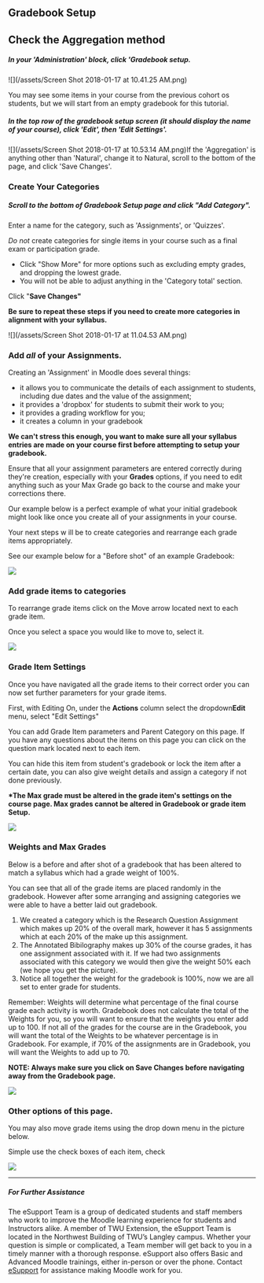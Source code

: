 ## Gradebook Setup

## Check the Aggregation method

##### In your 'Administration' block, click 'Gradebook setup.

![](/assets/Screen Shot 2018-01-17 at 10.41.25 AM.png)

You may see some items in your course from the previous cohort os students, but we will start from an empty gradebook for this tutorial.

##### In the top row of the gradebook setup screen \(it should display the name of your course\), click 'Edit', then 'Edit Settings'.

![](/assets/Screen Shot 2018-01-17 at 10.53.14 AM.png)If the 'Aggregation' is anything other than 'Natural', change it to Natural, scroll to the bottom of the page, and click 'Save Changes'.

### Create Your Categories

##### Scroll to the bottom of Gradebook Setup page and click **"Add Category"**. 

Enter a name for the category, such as 'Assignments', or 'Quizzes'.

_Do not_ create categories for single items in your course such as a final exam or participation grade.

* Click "Show More" for more options such as excluding empty grades, and dropping the lowest grade.
* You will not be able to adjust anything in the 'Category total' section.

Click "**Save Changes"**

**Be sure to repeat these steps if you need to create more categories in alignment with your syllabus.**

![](/assets/Screen Shot 2018-01-17 at 11.04.53 AM.png)

### Add _all_ of your Assignments.

Creating an 'Assignment' in Moodle does several things:

* it allows you to communicate the details of each assignment to students, including due dates and the value of the assignment;
* it provides a 'dropbox' for students to submit their work to you;
* it provides a grading workflow for you;
* it creates a column in your gradebook



**We can't stress this enough, you want to make sure all your syllabus entries are made on your course first before attempting to setup your gradebook.**

Ensure that all your assignment parameters are entered correctly during they're creation, especially with your **Grades** options, if you need to edit anything such as your Max Grade go back to the course and make your corrections there.

Our example below is a perfect example of what your initial gradebook might look like once you create all of your assignments in your course.

Your next steps w ill be to create categories and rearrange each grade items appropriately.

See our example below for a "Before shot" of an example Gradebook:

![](/assets/add-all-of-your-assignments-first-.png)

### 

### Add grade items to categories

To rearrange grade items click on the Move arrow located next to each grade item.

Once you select a space you would like to move to, select it.

![](/assets/next--rearranging-grade-items-in-there-respective-categories.png)

### Grade Item Settings

Once you have navigated all the grade items to their correct order you can now set further parameters for your grade items.

First, with Editing On, under the **Actions** column select the dropdown**Edit** menu, select "Edit Settings"

You can add Grade Item parameters and Parent Category on this page. If you have any questions about the items on this page you can click on the question mark located next to each item.

You can hide this item from student's gradebook or lock the item after a certain date, you can also give weight details and assign a category if not done previously.

**\*The Max grade must be altered in the grade item's settings on the course page. Max grades cannot be altered in Gradebook or grade item Setup.**

![](/assets/grade-item-settings.png)

### Weights and Max Grades

Below is a before and after shot of a gradebook that has been altered to match a syllabus which had a grade weight of 100%.

You can see that all of the grade items are placed randomly in the gradebook. However after some arranging and assigning categories we were able to have a better laid out gradebook.

1. We created a category which is the Research Question Assignment which makes up 20% of the overall mark, however it has 5 assignments which at each 20% of the make up this assignment.
2. The Annotated 
   Bibilography
    makes up 30% of the course grades, it has one assignment associated with it. If we had two assignments associated with this category we would then give the weight 50% each \(we hope you get the picture\).
3. Notice all together the weight for the 
   gradebook
    is 100%, now we are all set to enter grade for students.

Remember: Weights will determine what percentage of the final course grade each activity is worth. Gradebook does not calculate the total of the Weights for you, so you will want to ensure that the weights you enter add up to 100. If not all of the grades for the course are in the Gradebook, you will want the total of the Weights to be whatever percentage is in Gradebook. For example, if 70% of the assignments are in Gradebook, you will want the Weights to add up to 70.

**NOTE: Always make sure you click on Save Changes before navigating away from the Gradebook page.**

![](/assets/weights-and-max-grades.png)

### Other options of this page.

You may also move grade items using the drop down menu in the picture below.

Simple use the check boxes of each item, check

![](/assets/other-options-of-this-page.png)

---

##### For Further Assistance

The eSupport Team is a group of dedicated students and staff members who work to improve the Moodle learning experience for students and Instructors alike. A member of TWU Extension, the eSupport Team is located in the Northwest Building of TWU’s Langley campus. Whether your question is simple or complicated, a Team member will get back to you in a timely manner with a thorough response. eSupport also offers Basic and Advanced Moodle trainings, either in-person or over the phone. Contact [eSupport](https://trinitywestern.teamdynamix.com/TDClient/Requests/ServiceDet?ID=16141) for assistance making Moodle work for you.

